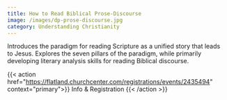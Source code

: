 ```yaml
---
title: How to Read Biblical Prose-Discourse
image: /images/dp-prose-discourse.jpg
category: Understanding Christianity
---
```


Introduces the paradigm for reading Scripture as a unified story that leads to Jesus. Explores the seven pillars of the paradigm, while primarily developing literary analysis skills for reading Biblical discourse.

{{< action href="https://flatland.churchcenter.com/registrations/events/2435494" context="primary">}}
Info & Registration
{{< /action >}}
